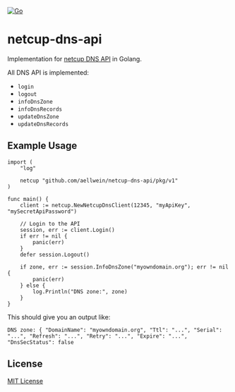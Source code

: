 [![Go](https://github.com/aellwein/netcup-dns-api/actions/workflows/go.yml/badge.svg)](https://github.com/aellwein/netcup-dns-api/actions/workflows/go.yml)

netcup-dns-api
==============

Implementation for [netcup DNS API](https://www.netcup-wiki.de/wiki/DNS_API) in Golang.

All DNS API is implemented:
* ``login``
* ``logout``
* ``infoDnsZone``
* ``infoDnsRecords``
* ``updateDnsZone``
* ``updateDnsRecords``


Example Usage
-------------

```golang
import (
	"log"

	netcup "github.com/aellwein/netcup-dns-api/pkg/v1"
)

func main() {
	client := netcup.NewNetcupDnsClient(12345, "myApiKey", "mySecretApiPassword")

	// Login to the API
	session, err := client.Login()
	if err != nil {
		panic(err)
	}
	defer session.Logout()

	if zone, err := session.InfoDnsZone("myowndomain.org"); err != nil {
		panic(err)
	} else {
		log.Println("DNS zone:", zone)
	}
}
```
This should give you an output like:
```
DNS zone: { "DomainName": "myowndomain.org", "Ttl": "...", "Serial": "...", "Refresh": "...", "Retry": "...", "Expire": "...", "DnsSecStatus": false
```


License
-------

[MIT License](LICENSE)
